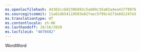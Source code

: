 ```yaml
---
ms.openlocfilehash: 44363ccb8230b892c5ab09c35a02a4ea41ff9976
ms.sourcegitcommit: 11a61db54119503e82faec5f99c4273e8d1247e5
ms.translationtype: HT
ms.contentlocale: zh-HK
ms.lasthandoff: 10/16/2020
ms.locfileid: "4070482"
---
```

<span data-ttu-id="dcabe-101">Word</span><span class="sxs-lookup"><span data-stu-id="dcabe-101">Word</span></span>